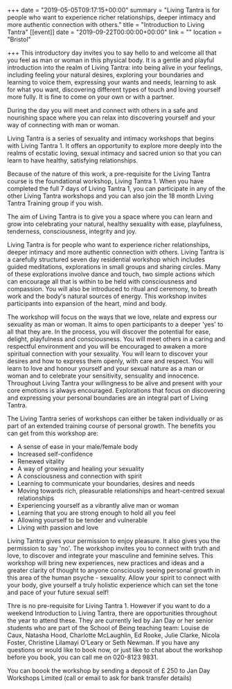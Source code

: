 +++
date = "2019-05-05T09:17:15+00:00"
summary = "Living Tantra is for people who want to experience richer relationships, deeper intimacy and more authentic connection with others."
title = "Introduction to Living Tantra"
[[event]]
date = "2019-09-22T00:00:00+00:00"
link = ""
location = "Bristol"

+++
This introductory day invites you to say hello to and welcome all that you feel as man or woman in this physical body. It is a gentle and playful introduction into the realm of Living Tantra: into being alive in your feelings, including feeling your natural desires, exploring your boundaries and learning to voice them, expressing your wants and needs, learning to ask for what you want, discovering different types of touch and loving yourself more fully. It is fine to come on your own or with a partner.

During the day you will meet and connect with others in a safe and nourishing space where you can relax into discovering yourself and your way of connecting with man or woman.

Living Tantra is a series of sexuality and intimacy workshops that begins with Living Tantra 1. It offers an opportunity to explore more deeply into the realms of ecstatic loving, sexual intimacy and sacred union so that you can learn to have healthy, satisfying relationships.

Because of the nature of this work, a pre-requisite for the Living Tantra course is the foundational workshop, Living Tantra 1. When you have completed the full 7 days of Living Tantra 1, you can participate in any of the other Living Tantra workshops and you can also join the 18 month Living Tantra Training group if you wish.

The aim of Living Tantra is to give you a space where you can learn and grow into celebrating your natural, healthy sexuality with ease, playfulness, tenderness, consciousness, integrity and joy.

Living Tantra is for people who want to experience richer relationships, deeper intimacy and more authentic connection with others. Living Tantra is a carefully structured seven day residential workshop which includes guided meditations, explorations in small groups and sharing circles. Many of these explorations involve dance and touch, two simple actions which can encourage all that is within to be held with consciousness and compassion. You will also be introduced to ritual and ceremony, to breath work and the body's natural sources of energy. This workshop invites participants into expansion of the heart, mind and body.

The workshop will focus on the ways that we love, relate and express our sexuality as man or woman. It aims to open participants to a deeper 'yes' to all that they are. In the process, you will discover the potential for ease, delight, playfulness and consciousness. You will meet others in a caring and respectful environment and you will be encouraged to awaken a more spiritual connection with your sexuality. You will learn to discover your desires and how to express them openly, with care and respect. You will learn to love and honour yourself and your sexual nature as a man or woman and to celebrate your sensitivity, sensuality and innocence. Throughout Living Tantra your willingness to be alive and present with your core emotions is always encouraged. Explorations that focus on discovering and expressing your personal boundaries are an integral part of Living Tantra.

The Living Tantra series of workshops can either be taken individually or as part of an extended training course of personal growth. The benefits you can get from this workshop are:

* A sense of ease in your male/female body
* Increased self-confidence
* Renewed vitality
* A way of growing and healing your sexuality
* A consciousness and connection with spirit
* Learning to communicate your boundaries, desires and needs
* Moving towards rich, pleasurable relationships and heart-centred sexual relationships
* Experiencing yourself as a vibrantly alive man or woman
* Learning that you are strong enough to hold all you feel
* Allowing yourself to be tender and vulnerable
* Living with passion and love

Living Tantra gives your permission to enjoy pleasure. It also gives you the permission to say 'no'. The workshop invites you to connect with truth and love, to discover and integrate your masculine and feminine selves. This workshop will bring new experiences, new practices and ideas and a greater clarity of thought to anyone consciously seeing personal growth in this area of the human psyche - sexuality. Allow your spirit to connect with your body, give yourself a truly holistic experience which can set the tone and pace of your future sexual self!

Thre is no pre-requisite for Living Tantra 1. However if you want to do a weekend Introduction to Living Tantra, there are opportunities throughout the year to attend these. They are currently led by Jan Day or her senior students who are part of the School of Being teaching team: Louise de Caux, Natasha Hood, Charlotte McLaughlin, Ed Rooke, Julie Clarke, Nicola Foster, Christine Lilamayi O'Leary or Seth Newman. If you have any questions or would like to book now, or just like to chat about the workshop before you book, you can call me on 020-8123 9831.

You can boook the workshop by sending a deposit of £ 250 to Jan Day Workshops Limited (call or email to ask for bank transfer details)